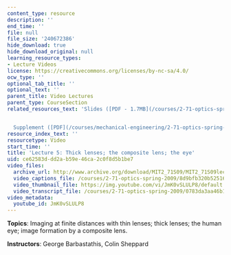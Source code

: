 ```yaml
---
content_type: resource
description: ''
end_time: ''
file: null
file_size: '240672386'
hide_download: true
hide_download_original: null
learning_resource_types:
- Lecture Videos
license: https://creativecommons.org/licenses/by-nc-sa/4.0/
ocw_type: ''
optional_tab_title: ''
optional_text: ''
parent_title: Video Lectures
parent_type: CourseSection
related_resources_text: 'Slides ([PDF - 1.7MB](/courses/2-71-optics-spring-2009/resources/mit2_71s09_lec05))


  Supplement ([PDF](/courses/mechanical-engineering/2-71-optics-spring-2009/video-lectures/lecture-5-thick-lenses-the-composite-lens-the-eye/MIT2_71S09_supp05.pdf))'
resource_index_text: ''
resourcetype: Video
start_time: ''
title: 'Lecture 5: Thick lenses; the composite lens; the eye'
uid: ce62583d-dd2a-b59e-46ca-2c0f8d5b1be7
video_files:
  archive_url: http://www.archive.org/download/MIT2_71S09/MIT2_71S09lec05_300k.mp4
  video_captions_file: /courses/2-71-optics-spring-2009/8d9bfb320b52516a84ab6cf06f68036b_JmK0vSLULP8.vtt
  video_thumbnail_file: https://img.youtube.com/vi/JmK0vSLULP8/default.jpg
  video_transcript_file: /courses/2-71-optics-spring-2009/0783da3aa46b10365378d762a37bc716_JmK0vSLULP8.pdf
video_metadata:
  youtube_id: JmK0vSLULP8
---
```


**Topics**: Imaging at finite distances with thin lenses; thick lenses; the human eye; image formation by a composite lens.

**Instructors**: George Barbastathis, Colin Sheppard

